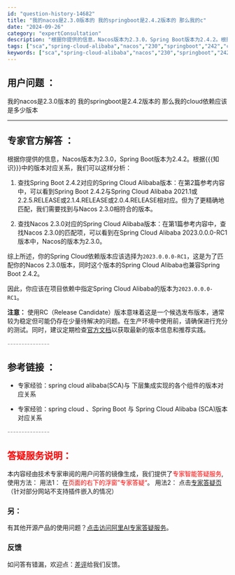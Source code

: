```yaml
---
id: "question-history-14682"
title: "我的nacos是2.3.0版本的 我的springboot是2.4.2版本的 那么我的c"
date: "2024-09-26"
category: "expertConsultation"
description: "根据你提供的信息，Nacos版本为2.3.0，Spring Boot版本为2.4.2。根据知识中的版本对应关系，我们可以这样分析：1. 查找Spring Boot 2.4.2对应的Spring Cloud Alibaba版本：在第2篇参考内容中，可以看到Spring Boot 2.4.2与Sprin"
tags: ["sca","spring-cloud-alibaba","nacos","230","springboot","242","cloud"]
keywords: ["sca","spring-cloud-alibaba","nacos","230","springboot","242","cloud"]
---
```


## 用户问题 ： 
 我的nacos是2.3.0版本的 我的springboot是2.4.2版本的 那么我的cloud依赖应该是多少版本  

---------------
## 专家官方解答 ：

根据你提供的信息，Nacos版本为2.3.0，Spring Boot版本为2.4.2。根据{{{知识}}}中的版本对应关系，我们可以这样分析：

1. 查找Spring Boot 2.4.2对应的Spring Cloud Alibaba版本：在第2篇参考内容中，可以看到Spring Boot 2.4.2与Spring Cloud Alibaba 2021.1或2.2.5.RELEASE或2.1.4.RELEASE或2.0.4.RELEASE相对应。但为了更精确地匹配，我们需要找到与Nacos 2.3.0相符合的版本。

2. 查找Nacos 2.3.0对应的Spring Cloud Alibaba版本：在第1篇参考内容中，查找Nacos 2.3.0的匹配项，可以看到在Spring Cloud Alibaba 2023.0.0.0-RC1版本中，Nacos的版本为2.3.0。

综上所述，你的Spring Cloud依赖版本应该选择为`2023.0.0.0-RC1`，这是为了匹配你的Nacos 2.3.0版本，同时这个版本的Spring Cloud Alibaba也兼容Spring Boot 2.4.2。

因此，你应该在项目依赖中指定Spring Cloud Alibaba的版本为`2023.0.0.0-RC1`。

**注意：** 使用RC（Release Candidate）版本意味着这是一个候选发布版本，通常较为稳定但可能仍存在少量待解决的问题。在生产环境中使用前，请确保进行充分的测试。同时，建议定期检查[官方文档](https://sca.aliyun.com/docs/2023/overview/version-explain/)以获取最新的版本信息和推荐实践。


<font color="#949494">---------------</font> 


## 参考链接 ：

* 专家经验：spring cloud alibaba(SCA)与 下层集成实现的各个组件的版本对应关系 
 
 * 专家经验：spring cloud 、Spring Boot 与 Spring Cloud Alibaba (SCA)版本对应关系 


 <font color="#949494">---------------</font> 
 


## <font color="#FF0000">答疑服务说明：</font> 

本内容经由技术专家审阅的用户问答的镜像生成，我们提供了<font color="#FF0000">专家智能答疑服务</font>,使用方法：
用法1： 在<font color="#FF0000">页面的右下的浮窗”专家答疑“</font>。
用法2： 点击[专家答疑页](https://answer.opensource.alibaba.com/docs/intro)（针对部分网站不支持插件嵌入的情况）
### 另：


有其他开源产品的使用问题？[点击访问阿里AI专家答疑服务](https://answer.opensource.alibaba.com/docs/intro)。
### 反馈
如问答有错漏，欢迎点：[差评](https://ai.nacos.io/user/feedbackByEnhancerGradePOJOID?enhancerGradePOJOId=14684)给我们反馈。
